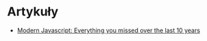 # Artykuły

* [Modern Javascript: Everything you missed over the last 10 years](https://turriate.com/articles/modern-javascript-everything-you-missed-over-10-years)

